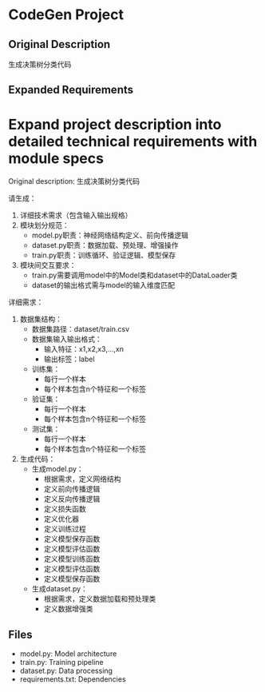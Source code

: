 # CodeGen Project

## Original Description
生成决策树分类代码

## Expanded Requirements
# Expand project description into detailed technical requirements with module specs
Original description: 生成决策树分类代码

请生成：
1. 详细技术需求（包含输入输出规格）
2. 模块划分规范：
   - model.py职责：神经网络结构定义、前向传播逻辑
   - dataset.py职责：数据加载、预处理、增强操作
   - train.py职责：训练循环、验证逻辑、模型保存
3. 模块间交互要求：
   - train.py需要调用model中的Model类和dataset中的DataLoader类
   - dataset的输出格式需与model的输入维度匹配

详细需求：
1. 数据集结构：
   - 数据集路径：dataset/train.csv
   - 数据集输入输出格式：
      - 输入特征：x1,x2,x3,...,xn
      - 输出标签：label
   - 训练集：
      - 每行一个样本
      - 每个样本包含n个特征和一个标签
   - 验证集：
      - 每行一个样本
      - 每个样本包含n个特征和一个标签
   - 测试集：
      - 每行一个样本
      - 每个样本包含n个特征和一个标签
2. 生成代码：
   - 生成model.py：
      - 根据需求，定义网络结构
      - 定义前向传播逻辑
      - 定义反向传播逻辑
      - 定义损失函数
      - 定义优化器
      - 定义训练过程
      - 定义模型保存函数
      - 定义模型评估函数
      - 定义模型训练函数
      - 定义模型评估函数
      - 定义模型保存函数
   - 生成dataset.py：
      - 根据需求，定义数据加载和预处理类
      - 定义数据增强类

## Files
- model.py: Model architecture
- train.py: Training pipeline
- dataset.py: Data processing
- requirements.txt: Dependencies